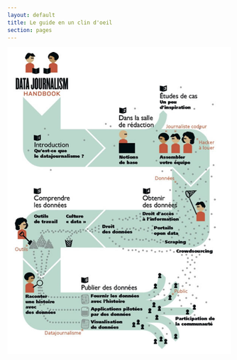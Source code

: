 ```yaml
---
layout: default
title: Le guide en un clin d'oeil
section: pages
---
```


![Le guide en un clin d'oeil](../img/illus_manuel.jpg)